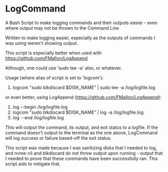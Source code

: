 # LogCommand
A Bash Script to make logging commands and their outputs easier - even where output may not be thrown to the Command Line


Written to make logging easier, especially as the outputs of commands I was using weren't showing output.

This script is especially better when used with https://github.com/FMallon/LogAppend

Although, one could use 'sudo tee -a' also, or whatever.

Usage (where alias of script is set to 'logcom'):

  1) logcom "sudo blkdiscard $DISK_NAME" | sudo tee -a /log/logfile.log

or even better, using LogAppend (https://github.com/FMallon/LogAppend):

  1) log --begin /log/logfile.log
  2) logcom "sudo blkdiscard $DISK_NAME" | log -a /log/logfile.log
  3) log --end /log/logfile.log


This will output the command, its output, and exit status to a logfile.  If the command doesn't output to the terminal as the one above, LogCommand will log success or failure based-off the exit status.

This script was made because I was sanitizing disks that I needed to log, and nvme-cli and blkdiscard do not throw output upon running - output that I needed to prove that these commands have been successfully ran.  This script aids to mitigate that.

  
